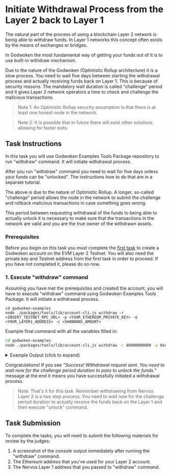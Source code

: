 # Initiate Withdrawal Process from the Layer 2 back to Layer 1

The natural part of the process of using a blockchain Layer 2 network is being able to withdraw funds. In Layer 1 networks this concept often exists by the means of exchanges or bridges.

In Godwoken the most fundamental way of getting your funds out of it is to use built-in withdraw mechanism.

Due to the nature of the Godwoken (Optimistic Rollup architecture) it is a slow process. You need to wait five days between starting the withdrawal process and actually receiving funds back on Layer 1. This is because of security reasons. The mandatory wait duration is called "challenge" period and it gives Layer 2 network operators a time to check and challenge the malicious transactions.

> Note 1: An Optimistic Rollup security assumption is that there is at least one honest node in the network.

> Note 2: It is possible that in future there will exist other solutions allowing for faster exits.

## Task Instructions

In this task you will use Godwoken Examples Tools Package repository to run "withdraw" command. It will initiate withdrawal process.

After you run "withdraw" command you need to wait for five days unless your funds can be "unlocked". The instructions how to do that are in a separate tutorial.

The above is due to the nature of Optimistic Rollup.  A longer, so-called "challenge" period allows the node in the network to submit the challenge and rollback malicious transactions in case something goes wrong.

This period between requesting withdrawal of the funds to being able to actually unlock it is necessary to make sure that the transactions in the network are valid and you are the true owner of the withdrawn assets.

### Prerequisites

Before you begin on this task you must complete the [first task](https://github.com/Kuzirashi/gw-gitcoin-instruction/tree/master/src/tasks/1.create.godwoken.account.md) to create a Godwoken account on the EVM Layer 2 Testnet. You will also need the private key and Testnet address from the first task in order to proceed. If you have not completed it, please do so now.

### 1. Execute "withdraw" command

Assuming you have met the prerequisites and created the account, you will have to execute "withdraw" command using Godwoken Examples Tools Package. It will initiate a withdrawal process.

```
cd godwoken-examples
node ./packages/tools/lib/account-cli.js withdraw -r <INSERT_TESTNET_RPC_URL> -p <YOUR_ETHEREUM_PRIVATE_KEY> -o <YOUR_LAYER1_ADDRESS> -c <SHANNONS_AMOUNT>
```

Example final command with all the variables filled in:

```sh
cd godwoken-examples
node ./packages/tools/lib/account-cli.js withdraw -c 40000000000 -p 0xd9066ff9f753a1898709b568119055660a77d9aae4d7a4ad677b8fb3d2a571e5 -o ckt1qyq9u5vzgtklnqrr6cevra7w2utrsxmjgefs72sfju -r http://3.235.223.161:18114
```

<details>
<summary>Example Output (click to expand)</summary>
  
```txt
LUMOS_CONFIG_NAME: AGGRON4
owner lock hash: 0x5c7253696786b9eddd34e4f6b6e478ec5742bd36569ec60c1d0487480ba4f9e3
eth address: 0xd173313a51f8fc37bcf67569b463abd89d81844f
l2 lock hash: 0x8016dcd1af7c8cceda53e4d2d2cd4e2924e245b629e0f81f3f64969787b2b049
--- godwoken withdraw ---
nonce: 92
rollupTypeHash: 0x4cc2e6526204ae6a2e8fcf12f7ad472f41a1606d5b9624beebd215d780809f6a
withdrawalRequest: {
  raw: {
    nonce: '0x5c',
    capacity: '0x9502f9000',
    amount: '0x0',
    sudt_script_hash: '0x0000000000000000000000000000000000000000000000000000000000000000',
    account_script_hash: '0x8016dcd1af7c8cceda53e4d2d2cd4e2924e245b629e0f81f3f64969787b2b049',
    sell_amount: '0x0',
    sell_capacity: '0x2540be400',
    owner_lock_hash: '0x5c7253696786b9eddd34e4f6b6e478ec5742bd36569ec60c1d0487480ba4f9e3',
    payment_lock_hash: '0x0000000000000000000000000000000000000000000000000000000000000000',
    fee: { sudt_id: 1, amount: 0n }
  },
  signature: '0xd9f5bf8fa5ff21fd8d43b5cd09122938ef9c84825f633d645432bd61763253f323ab9579328a5f4a4b09d8247fae1b4d1788d8c956d79cc0769e507d8643820101'
}
result: null
--- godwoken withdraw finished ---
Your account id: 13
ckb balance in godwoken is: 399999661932
Success! Withdrawal request sent. You need to wait now for challenge period duration to unlock the funds.
```

</details>

Congratulations! If you see *"Success! Withdrawal request sent. You need to wait now for the challenge period duration to pass to unlock the funds."* message at the end it means you have successfully initiated a withdrawal process.

> Note: That's it for this task. Remember withdrawing from Nervos Layer 2 is a two step process. You need to wait now for the challenge period duration to actually receive the funds back on the Layer 1 and then execute "unlock" command.

## Task Submission

To complete the tasks, you will need to submit the following materials for review by the judges:

1. A screenshot of the console output immediately after running the "withdraw" command.
2. The Ethereum address that you've used for your Layer 2 account.
3. The Nervos Layer 1 address that you passed to "withdraw" command.